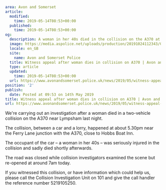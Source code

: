 ```yaml
area: Avon and Somerset
article:
  modified:
    time: 2019-05-14T08:53+00:00
  published:
    time: 2019-05-14T08:53+00:00
og:
  description: A woman in her 40s died in the collision on the A370 at Lympsham on Monday night.
  image: https://media.aspolice.net/uploads/production/20191024112343/General-police-car-edited.jpg
  locale: en_GB
  site:
    name: Avon and Somerset Police
  title: Witness appeal after woman dies in collision on A370 | Avon and Somerset Police
  type: article
  updated:
    time: 2019-05-14T08:53+00:00
  url: https://www.avonandsomerset.police.uk/news/2019/05/witness-appeal-after-woman-dies-in-collision-on-a370/
position: '2'
publish:
  date: Posted at 09:53 on 14th May 2019
title: Witness appeal after woman dies in collision on A370 | Avon and Somerset Police
url: https://www.avonandsomerset.police.uk/news/2019/05/witness-appeal-after-woman-dies-in-collision-on-a370/
```

We're carrying out an investigation after a woman died in a two-vehicle collision on the A370 near Lympsham last night.

The collision, between a car and a lorry, happened at about 5.30pm near the Ferry Lane junction with the A370, close to Hobbs Boat Inn.

The occupant of the car – a woman in her 40s – was seriously injured in the collision and sadly died shortly afterwards.

The road was closed while collision investigators examined the scene but re-opened at around 7am today.

If you witnessed this collision, or have information which could help us, please call the Collision Investigation Unit on 101 and give the call handler the reference number 5219105250.
